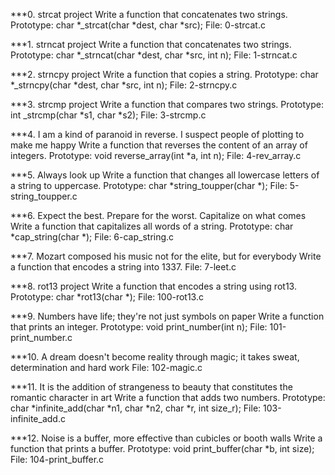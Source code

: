 ***0. strcat project
Write a function that concatenates two strings.
Prototype: char *_strcat(char *dest, char *src);
File: 0-strcat.c

***1. strncat project
Write a function that concatenates two strings.
Prototype: char *_strncat(char *dest, char *src, int n);
File: 1-strncat.c

***2. strncpy project
Write a function that copies a string.
Prototype: char *_strncpy(char *dest, char *src, int n);
File: 2-strncpy.c

***3. strcmp project
Write a function that compares two strings.
Prototype: int _strcmp(char *s1, char *s2);
File: 3-strcmp.c

***4. I am a kind of paranoid in reverse. I suspect people of plotting to make me happy
Write a function that reverses the content of an array of integers.
Prototype: void reverse_array(int *a, int n);
File: 4-rev_array.c

***5. Always look up
Write a function that changes all lowercase letters of a string to uppercase.
Prototype: char *string_toupper(char *);
File: 5-string_toupper.c

***6. Expect the best. Prepare for the worst. Capitalize on what comes
Write a function that capitalizes all words of a string.
Prototype: char *cap_string(char *);
File: 6-cap_string.c

***7. Mozart composed his music not for the elite, but for everybody
Write a function that encodes a string into 1337.
File: 7-leet.c

***8. rot13 project
Write a function that encodes a string using rot13.
Prototype: char *rot13(char *);
File: 100-rot13.c

***9. Numbers have life; they're not just symbols on paper
Write a function that prints an integer.
Prototype: void print_number(int n);
File: 101-print_number.c

***10. A dream doesn't become reality through magic; it takes sweat, determination and hard work
File: 102-magic.c

***11. It is the addition of strangeness to beauty that constitutes the romantic character in art
Write a function that adds two numbers.
Prototype: char *infinite_add(char *n1, char *n2, char *r, int size_r);
File: 103-infinite_add.c

***12. Noise is a buffer, more effective than cubicles or booth walls
Write a function that prints a buffer.
Prototype: void print_buffer(char *b, int size);
File: 104-print_buffer.c

